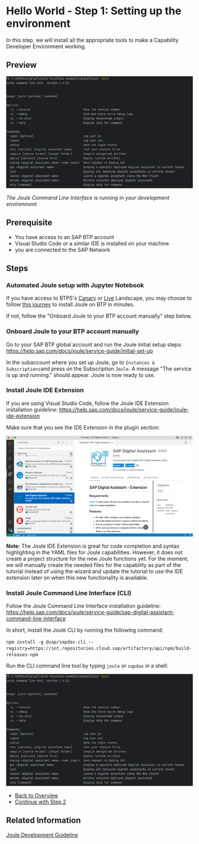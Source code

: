 # Hello World - Step 1: Setting up the environment

In this step, we will install all the appropriate tools to make a Capability Developer Environment working.

## Preview

![image](assets/preview.png)

*The Joule Command Line Interface is running in your development environment*

## Prerequisite
- You have access to an SAP BTP account
- Visual Studio Code or a similar IDE is installed on your machine
- you are connected to the SAP Network

## Steps

### Automated Joule setup with Jupyter Notebook

If you have access to BTPS's [Canary](https://cp-control-client-uc2.cfapps.sap.hana.ondemand.com/index.html) or [Live](https://cp-control-client-uc2.cfapps.eu10.hana.ondemand.com/index.html) Landscape, you may choose to follow [this journey](../step0/index.md) to install Joule on BTP in minutes. 

If not, follow the "Onboard Joule to your BTP account manually" step below.

### Onboard Joule to your BTP account manually

Go to your SAP BTP global account and run the Joule initial setup steps:
https://help.sap.com/docs/joule/service-guide/initial-set-up

In the subaccount where you set up Joule, go to `Instances & Subscriptions`and press on the Subscription `Joule`.
A message "The service is up and running." should appear. Joule is now ready to use.

### Install Joule IDE Extension

If you are using Visual Studio Code, follow the Joule IDE Extension installation guideline:
https://help.sap.com/docs/joule/service-guide/joule-ide-extension

Make sure that you see the IDE Extension in the plugin section:

![image](assets/SAP.DAS.Wizard.png)

**Note:** The Joule IDE Extension is great for code completion and syntax highlighting in the YAML files for Joule capabilities. However, it does not create a project structure for the new Joule functions yet. 
For the moment, we will manually create the needed files for the capability as part of the tutorial instead of using the wizard and update the tutorial to use the IDE extension later on when this new functionality is available.

### Install Joule Command Line Interface (CLI) 

Follow the Joule Command Line Interface installation guideline:
https://help.sap.com/docs/joule/service-guide/sap-digital-assistant-command-line-interface

In short, install the Joule CLI by running the following command:

```npm install -g @sap/sapdas-cli --registry=https://int.repositories.cloud.sap/artifactory/api/npm/build-releases-npm```

Run the CLI command line tool by typing `joule` or `sapdas` in a shell:

![image](assets/preview.png)

* [Back to Overview](../index.md)
* [Continue with Step 2](../step2/index.md)

## Related Information 

[Joule Development Guideline](https://help.sap.com/docs/joule/service-guide/development)
